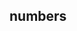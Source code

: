 <!DOCTYPE html>
<html lang="en">
<head>
    <meta charset="UTF-8">
    <meta name="viewport" content="width=device-width, initial-scale=1.0">
    <title>while-simple number printing </title>
</head>
<body>
    <h2> numbers </h2>
    <div id="numbers" class="output"></div>
    <script src="while.js"></script>
</body>
</html>
